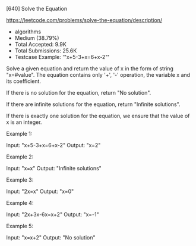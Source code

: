 [640] Solve the Equation  

https://leetcode.com/problems/solve-the-equation/description/

* algorithms
* Medium (38.79%)
* Total Accepted:    9.9K
* Total Submissions: 25.6K
* Testcase Example:  '"x+5-3+x=6+x-2"'


Solve a given equation and return the value of x in the form of string "x=#value". The equation contains only '+', '-' operation, the variable x and its coefficient.



If there is no solution for the equation, return "No solution".


If there are infinite solutions for the equation, return "Infinite solutions".


If there is exactly one solution for the equation, we ensure that the value of x is an integer.


Example 1:

Input: "x+5-3+x=6+x-2"
Output: "x=2"



Example 2:

Input: "x=x"
Output: "Infinite solutions"



Example 3:

Input: "2x=x"
Output: "x=0"



Example 4:

Input: "2x+3x-6x=x+2"
Output: "x=-1"



Example 5:

Input: "x=x+2"
Output: "No solution"


